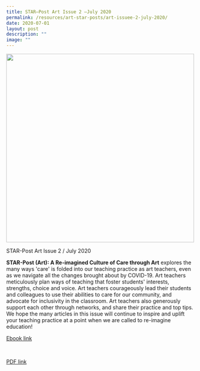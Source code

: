 ```yaml
---
title: STAR–Post Art Issue 2 –July 2020
permalink: /resources/art-star-posts/art-issuee-2-july-2020/
date: 2020-07-01
layout: post
description: ""
image: ""
---
```

<img src="/images/artcoverimagepage0001.jpg" 
         style="width:500px"
	/>
<br>


STAR-Post Art Issue 2 / July 2020

**STAR-Post (Art): A Re-imagined Culture of Care through Art** explores the many ways 'care' is folded into our teaching practice as art teachers, even as we navigate all the changes brought about by COVID-19. Art teachers meticulously plan ways of teaching that foster students' interests, strengths, choice and voice. Art teachers courageously lead their students and colleagues to use their abilities to care for our community, and advocate for inclusivity in the classroom. Art teachers also generously support each other through networks, and share their practice and top tips. We hope the many articles in this issue will continue to inspire and uplift your teaching practice at a point when we are called to re-imagine education!

[Ebook link](https://joom.ag/Ew0C)

 

[PDF link](https://academyofsingaporeteachers.moe.edu.sg/docs/librariesprovider4/star-publications/art-star-post/star-post-(art)-july-2020_a-re-imagined-culture-of-care-through-art_spreads-v7reduced.pdf?sfvrsn=e9f6c8a1_0)